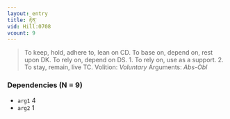 ```yaml
---
layout: entry
title: རྟེན་
vid: Hill:0708
vcount: 9
---
```

> To keep, hold, adhere to, lean on CD\. To base on, depend on, rest upon DK\. To rely on, depend on DS\. 1\. To rely on, use as a support\. 2\. To stay, remain, live TC\.
> Volition: _Voluntary_
> Arguments: _Abs-Obl_


### Dependencies (N = 9)
* `arg1` 4
* `arg2` 1
